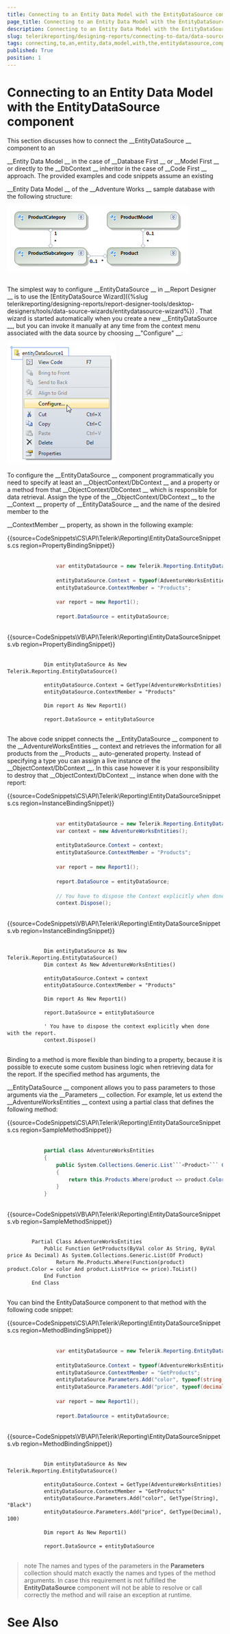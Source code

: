 ```yaml
---
title: Connecting to an Entity Data Model with the EntityDataSource component
page_title: Connecting to an Entity Data Model with the EntityDataSource component | for Telerik Reporting Documentation
description: Connecting to an Entity Data Model with the EntityDataSource component
slug: telerikreporting/designing-reports/connecting-to-data/data-source-components/entitydatasource-component/connecting-to-an-entity-data-model-with-the-entitydatasource-component
tags: connecting,to,an,entity,data,model,with,the,entitydatasource,component
published: True
position: 1
---
```


# Connecting to an Entity Data Model with the EntityDataSource component



This section discusses how to connect the 
__EntityDataSource
__ component to an 
    	
__Entity Data Model
__ in the case of 
__Database First
__ or 
__Model First
__ 
        or directly to the 
__DbContext
__ inheritor  in the case of 
__Code First
__ approach. 
        The provided examples and code snippets assume an existing
        
__Entity Data Model
__ of the 
__Adventure Works
__ sample database with the following structure:


  
  ![](images/DataSources/EntityDataSourceAdventureWorksEntityModel.png)

## 

The simplest way to configure 
__EntityDataSource
__ in 
__Report Designer
__ is to use 
      	the 
[EntityDataSource Wizard]({%slug telerikreporting/designing-reports/report-designer-tools/desktop-designers/tools/data-source-wizards/entitydatasource-wizard%})
. That wizard is started automatically when you create a new 
__EntityDataSource
__, but you can invoke 
      	it manually at any time from the context menu associated with the data source by choosing 
__"Configure"
__:


  
  ![](images/DataSources/EntityDataSourceConfigure.png)

To configure the 
__EntityDataSource
__ component programmatically you need to specify at least an 
__ObjectContext/DbContext
__      	and a property or a method from that 
__ObjectContext/DbContext
__ which is responsible for data retrieval. Assign the type of 
      	the 
__ObjectContext/DbContext
__ to the 
__Context
__ property of 
__EntityDataSource
__ and the name of the desired member to the 
      	
__ContextMember
__ property, as shown in the following example:
      	


{{source=CodeSnippets\CS\API\Telerik\Reporting\EntityDataSourceSnippets.cs region=PropertyBindingSnippet}}
````C#
	
	            var entityDataSource = new Telerik.Reporting.EntityDataSource();
	
	            entityDataSource.Context = typeof(AdventureWorksEntities);
	            entityDataSource.ContextMember = "Products";
	
	            var report = new Report1();
	
	            report.DataSource = entityDataSource;
	
````




{{source=CodeSnippets\VB\API\Telerik\Reporting\EntityDataSourceSnippets.vb region=PropertyBindingSnippet}}
````VB
	
	        Dim entityDataSource As New Telerik.Reporting.EntityDataSource()
	
	        entityDataSource.Context = GetType(AdventureWorksEntities)
	        entityDataSource.ContextMember = "Products"
	
	        Dim report As New Report1()
	
	        report.DataSource = entityDataSource
	
````




The above code snippet connects the 
__EntityDataSource
__ component to the 
__AdventureWorksEntities
__ 
      	context and retrieves the information for all products from the 
__Products
__ auto-generated property.
Instead of specifying a type you can assign a live instance of the 
__ObjectContext/DbContext
__. In this case however it is 
      	your responsibility to destroy that 
__ObjectContext/DbContext
__ instance when done with the report:
      	


{{source=CodeSnippets\CS\API\Telerik\Reporting\EntityDataSourceSnippets.cs region=InstanceBindingSnippet}}
````C#
	
	            var entityDataSource = new Telerik.Reporting.EntityDataSource();
	            var context = new AdventureWorksEntities();
	
	            entityDataSource.Context = context;
	            entityDataSource.ContextMember = "Products";
	
	            var report = new Report1();
	
	            report.DataSource = entityDataSource;
	
	            // You have to dispose the Context explicitly when done with the report.
	            context.Dispose();
	
````




{{source=CodeSnippets\VB\API\Telerik\Reporting\EntityDataSourceSnippets.vb region=InstanceBindingSnippet}}
````VB
	
	        Dim entityDataSource As New Telerik.Reporting.EntityDataSource()
	        Dim context As New AdventureWorksEntities()
	
	        entityDataSource.Context = context
	        entityDataSource.ContextMember = "Products"
	
	        Dim report As New Report1()
	
	        report.DataSource = entityDataSource
	
	        ' You have to dispose the context explicitly when done with the report.
	        context.Dispose()
	
````




Binding to a method is more flexible than binding to a property, because it is possible to execute some 
      	custom business logic when retrieving data for the report. If the specified method has arguments, the 
      	
__EntityDataSource
__ component allows you to pass parameters to those arguments via the 
__Parameters
__ collection. 
      	For example, let us extend the 
__AdventureWorksEntities
__ context using a partial class that defines the following
      	method:
      	


{{source=CodeSnippets\CS\API\Telerik\Reporting\EntityDataSourceSnippets.cs region=SampleMethodSnippet}}
````C#
	
	        partial class AdventureWorksEntities
	        {
	            public System.Collections.Generic.List```<Product>``` GetProducts(string color, decimal price)
	            {
	                return this.Products.Where(product => product.Color == color && product.ListPrice <= price).ToList();
	            }
	        }
	
````




{{source=CodeSnippets\VB\API\Telerik\Reporting\EntityDataSourceSnippets.vb region=SampleMethodSnippet}}
````VB
	
	    Partial Class AdventureWorksEntities
	        Public Function GetProducts(ByVal color As String, ByVal price As Decimal) As System.Collections.Generic.List(Of Product)
	            Return Me.Products.Where(Function(product) product.Color = color And product.ListPrice <= price).ToList()
	        End Function
	    End Class
	
````




You can bind the EntityDataSource component to that method with the following code snippet:
      	


{{source=CodeSnippets\CS\API\Telerik\Reporting\EntityDataSourceSnippets.cs region=MethodBindingSnippet}}
````C#
	
	            var entityDataSource = new Telerik.Reporting.EntityDataSource();
	
	            entityDataSource.Context = typeof(AdventureWorksEntities);
	            entityDataSource.ContextMember = "GetProducts";
	            entityDataSource.Parameters.Add("color", typeof(string), "Black");
	            entityDataSource.Parameters.Add("price", typeof(decimal), 100);
	
	            var report = new Report1();
	
	            report.DataSource = entityDataSource;
	
````




{{source=CodeSnippets\VB\API\Telerik\Reporting\EntityDataSourceSnippets.vb region=MethodBindingSnippet}}
````VB
	
	        Dim entityDataSource As New Telerik.Reporting.EntityDataSource()
	
	        entityDataSource.Context = GetType(AdventureWorksEntities)
	        entityDataSource.ContextMember = "GetProducts"
	        entityDataSource.Parameters.Add("color", GetType(String), "Black")
	        entityDataSource.Parameters.Add("price", GetType(Decimal), 100)
	
	        Dim report As New Report1()
	
	        report.DataSource = entityDataSource
	
````




>note The names and types of the parameters in the  __Parameters__  collection should match exactly the names and 	types of the method arguments. In case this requirement is not fulfilled the  __EntityDataSource__  component will 	not be able to resolve or call correctly the method and will raise an exception at runtime.


# See Also

